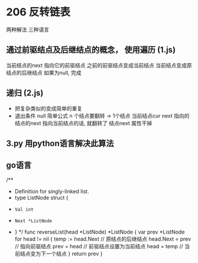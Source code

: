 # 206 反转链表

两种解法 三种语言

## 通过前驱结点及后继结点的概念， 使用遍历 (1.js)
  当前结点的next 指向它的前驱结点
  之前的前驱结点变成当前结点
  当前结点变成原结点的后继结点
  如果为null, 完成

## 递归 (2.js)
  - 把复杂类似的变成简单的重复
  - 退出条件
    null
  简单公式   n 个结点要翻转 -> 1个结点
  当前结点cur next 指向的结点的next 指向当前结点的话, 就翻转了
  结点next 属性干掉

## 3.py 用python语言解决此算法

## go语言
/**
 * Definition for singly-linked list.
 * type ListNode struct {
 *     Val int
 *     Next *ListNode
 * }
 */
func reverseList(head *ListNode) *ListNode {
    var prev *ListNode
    for head != nil {
        temp := head.Next    // 原结点的后继结点
        head.Next = prev  // 指向前驱结点
        prev = head // 前驱结点设置为当前结点
        head = temp // 当前结点变为下一个结点
    }
    return prev
}
